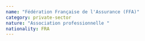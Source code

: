```yaml
---
name: "Fédération Française de l'Assurance (FFA)"
category: private-sector
nature: "Association professionnelle "
nationality: FRA
---
```


